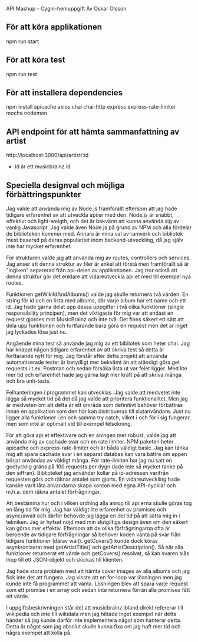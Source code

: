 API Mashup - Cygni-hemuppgift
Av Oskar Olsson


För att köra applikationen
---------------------------
npm run start


För att köra test
---------------------------
npm run test


För att installera dependencies
------------------------------
npm install apicache axios chai chai-http express express-rate-limiter mocha nodemon


API endpoint för att hämta sammanfattning av artist
---------------------------------------------------
http://localhost:3000/api/artist/:id
- id är ett musicbrainz id


Speciella designval och möjliga förbättringspunkter
---------------------------------------------------
Jag valde att använda mig av Node.js framförallt eftersom att jag hade tidigare erfarenhet av att utveckla api:er med den. Node.js är snabbt, effektivt och light-weigth, och det är bekvämt att kunna använda sig av vanlig Javascript. Jag valde även Node.js på grund av NPM och alla fördelar de biblioteken kommer med. Annars är mina val av ramverk och bibliotek mest baserad på deras popularitet inom backend-utveckling, då jag själv inte har mycket erfarenhet.

För strukturen valde jag att använda mig av routes, controllers och services. Jag anser att denna struktur av filer är enkel att förstå men framförallt så är "logiken"  separerad från api-delen av applikationen. Jag tror också att denna struktur gör det enklare att vidareutveckla api:et med till exempel nya routes.

Funktionen getWikiIdAndAlbums() valde jag skulle returnera två värden. En string för id och en lista med albums, där varje album har ett namn och ett id. Jag hade gärna delat upp dessa uppgifter i två olika funktioner (single responsibility principen), men det viktigaste för mig var att endast en request gjordes mot MusicBrainz och inte två. Det finns säkert ett sätt att dela upp funktionen och fortfarande bara göra en request men det är inget jag lyckades lösa just nu.

Angående mina test så använde jag mig av ett bibliotek som heter chai. Jag har knappt någon tidigare erfarenhet av att skriva test så detta är fortfarande nytt för mig. Jag förstår efter detta projekt att använda automatiserade tester är betydligt mer bekvämt än att ständigt göra get requests i t.ex. Postman och sedan försöka lista ut var felet ligger. Med lite mer tid och erfarenhet hade jag gärna lagt mer kraft på att skriva många och bra unit-tests.

Felhanteringen i programmet kan utvecklas. Jag valde att medvetet inte lägga så mycket tid på det då jag valde att prioritera funktionalitet. Men jag är medveten om att detta är ett område som definitivt behöver förbättras innan en applikation som den här kan distribueras till slutanvändare. Just nu ligger alla funktioner i en och samma try catch, vilket i och för i sig fungerar, men som inte är optimalt vid till exempel felsökning.

För att göra api:et effektivare och en aningen mer robust, valde jag att använda mig av cachade svar och en rate limiter. NPM paketen heter apicache och express-rate-limiter och är båda väldigt basic. Jag kan tänka mig att spara cachade svar i en separat databas kan vara bättre om appen börjar användas av väldigt många. För rate-limiten har jag nu satt en godtycklig gräns på 100 requests per dygn (lade inte så mycket tanke på den siffran). Biblioteket jag använder kollar på ip-adressen varifrån requesten görs och räknar antalet som gjorts. En vidareutveckling hade kanske varit låta användarna skapa konton med egna API-nycklar och m.h.a. dem räkna antalet förfrågningar.

Att bestämma hur och i vilken ordning alla anrop till api:erna skulle göras tog en lång tid för mig. Jag har väldigt lite erfarenhet av promises och async/await och därför behövde jag lägga en del tid på att sätta mig in i tekniken. Jag är hyfsat nöjd med min slutgiltiga design även om den säkert kan göras mer effektiv. Eftersom att de olika förfrågningarna ofta är beroende av tidigare förfrågningar så behöver koden vänta på svar från tidigare funktioner (därav wait). getCovers() kunde dock köras asynkroniserat med getArtistTitle() och getArtistDescription(). Så när alla funktioner returnerat ett värde och getCovers() resolvat, så kan svaren slås ihop till ett JSON-objekt och skickas till klienten.

Jag hade stora problem med att hämta cover images av alla albums och jag fick inte det att fungera. Jag visste att en for-loop var lösningen men jag kunde inte få programmet att vänta. Lösningen blev att spara varje request som ett promise i en array och sedan inte returnera förrän alla promises fått ett värde.

I uppgiftsbeskrivningen står det att musicbrainz ibland direkt refererar till wikipedia och inte till wikidata men jag hittade inget exempel när detta händer så jag kunde därför inte implementera något som hanterar detta. Detta är något som jag absolut skulle kunna fixa om jag haft mer tid och några exempel att kolla på.
